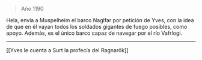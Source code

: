 > Año 1190

Hela, envía a Muspelheim el barco Naglfar por petición de Yves, con la idea de que en él vayan todos los soldados gigantes de fuego posibles, como apoyo. Además, es el único barco capaz de navegar por el río Vafrlogi.

---

[[Yves le cuenta a Surt la profecía del Ragnarök]]